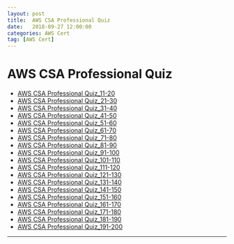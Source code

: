 ```yaml
---
layout: post 
title:  AWS CSA Professional Quiz
date:   2018-09-27 12:00:00
categories: AWS Cert
tag: [AWS Cert]
---
```


AWS CSA Professional Quiz
====
  * [AWS CSA Professional Quiz_11-20](/aws/cert/2018/09/26/aws/cert/2018/09/26/AWS_CSA_Professional_Quiz_11-20.html)
  * [AWS CSA Professional Quiz_21-30](/aws/cert/2018/09/26/aws/cert/2018/09/26/AWS_CSA_Professional_Quiz_21-30.html)
  * [AWS CSA Professional Quiz_31-40](/aws/cert/2018/09/26/aws/cert/2018/09/26/AWS_CSA_Professional_Quiz_31-40.html)
  * [AWS CSA Professional Quiz_41-50](/aws/cert/2018/09/26/aws/cert/2018/09/26/AWS_CSA_Professional_Quiz_41-50.html)
  * [AWS CSA Professional Quiz_51-60](/aws/cert/2018/09/26/aws/cert/2018/09/26/AWS_CSA_Professional_Quiz_51-60.html)
  * [AWS CSA Professional Quiz_61-70](/aws/cert/2018/09/26/aws/cert/2018/09/26/AWS_CSA_Professional_Quiz_61-70.html)
  * [AWS CSA Professional Quiz_71-80](/aws/cert/2018/09/26/aws/cert/2018/09/26/AWS_CSA_Professional_Quiz_71-80.html)
  * [AWS CSA Professional Quiz_81-90](/aws/cert/2018/09/26/aws/cert/2018/09/26/AWS_CSA_Professional_Quiz_81-90.html)
  * [AWS CSA Professional Quiz_91-100](/aws/cert/2018/09/26/aws/cert/2018/09/26/AWS_CSA_Professional_Quiz_91-100.html)
  * [AWS CSA Professional Quiz_101-110](/aws/cert/2018/09/26/aws/cert/2018/09/26/AWS_CSA_Professional_Quiz_101-110.html)
  * [AWS CSA Professional Quiz_111-120](/aws/cert/2018/09/26/aws/cert/2018/09/26/AWS_CSA_Professional_Quiz_111-120.html)
  * [AWS CSA Professional Quiz_121-130](/aws/cert/2018/09/26/aws/cert/2018/09/26/AWS_CSA_Professional_Quiz_121-130.html)
  * [AWS CSA Professional Quiz_131-140](/aws/cert/2018/09/26/aws/cert/2018/09/26/AWS_CSA_Professional_Quiz_131-140.html)
  * [AWS CSA Professional Quiz_141-150](/aws/cert/2018/09/26/aws/cert/2018/09/26/AWS_CSA_Professional_Quiz_141-150.html)
  * [AWS CSA Professional Quiz_151-160](/aws/cert/2018/09/26/aws/cert/2018/09/26/AWS_CSA_Professional_Quiz_151-160.html)
  * [AWS CSA Professional Quiz_161-170](/aws/cert/2018/09/26/aws/cert/2018/09/26/AWS_CSA_Professional_Quiz_161-170.html)
  * [AWS CSA Professional Quiz_171-180](/aws/cert/2018/09/26/aws/cert/2018/09/26/AWS_CSA_Professional_Quiz_171-180.html)
  * [AWS CSA Professional Quiz_181-190](/aws/cert/2018/09/26/aws/cert/2018/09/26/AWS_CSA_Professional_Quiz_181-190.html)
  * [AWS CSA Professional Quiz_191-200](/aws/cert/2018/09/26/aws/cert/2018/09/26/AWS_CSA_Professional_Quiz_191-200.html)

-----
